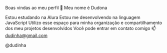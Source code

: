 Boas vindas ao meu perfil 🦥
Meu nome é Dudona

Estou estudando na Alura
Estou me desenvolvendo na linguagem JavaScript
Utilizo esse espaço para minha organização e compartilhamento dos meu projetos desenvolvidos
Você pode entrar em contato comigo 📫
dudinha@gmail.com

@dudinha
